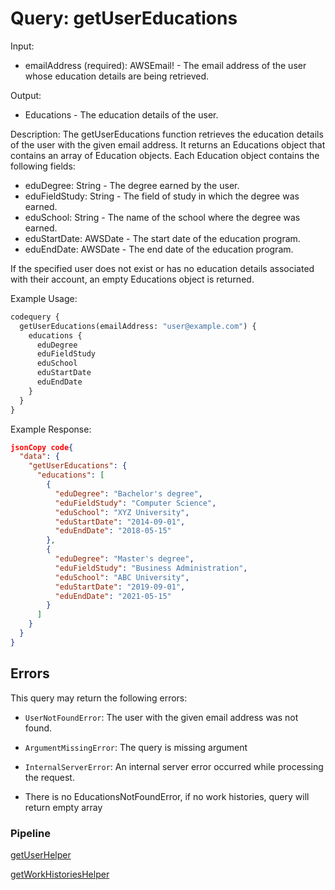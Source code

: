 # Query: getUserEducations

Input:

* emailAddress (required): AWSEmail! - The email address of the user whose education details are being retrieved.

Output:

* Educations - The education details of the user.

Description: The getUserEducations function retrieves the education details of the user with the given email address. It returns an Educations object that contains an array of Education objects. Each Education object contains the following fields:

* eduDegree: String - The degree earned by the user.
* eduFieldStudy: String - The field of study in which the degree was earned.
* eduSchool: String - The name of the school where the degree was earned.
* eduStartDate: AWSDate - The start date of the education program.
* eduEndDate: AWSDate - The end date of the education program.

If the specified user does not exist or has no education details associated with their account, an empty Educations object is returned.

Example Usage:

```graphql
codequery {
  getUserEducations(emailAddress: "user@example.com") {
    educations {
      eduDegree
      eduFieldStudy
      eduSchool
      eduStartDate
      eduEndDate
    }
  }
}
```

Example Response:

```json
jsonCopy code{
  "data": {
    "getUserEducations": {
      "educations": [
        {
          "eduDegree": "Bachelor's degree",
          "eduFieldStudy": "Computer Science",
          "eduSchool": "XYZ University",
          "eduStartDate": "2014-09-01",
          "eduEndDate": "2018-05-15"
        },
        {
          "eduDegree": "Master's degree",
          "eduFieldStudy": "Business Administration",
          "eduSchool": "ABC University",
          "eduStartDate": "2019-09-01",
          "eduEndDate": "2021-05-15"
        }
      ]
    }
  }
}
```

## Errors

This query may return the following errors:

* `UserNotFoundError`: The user with the given email address was not found.
* `ArgumentMissingError`: The query is missing argument
* `InternalServerError`: An internal server error occurred while processing the request.

* There is no EducationsNotFoundError, if no work histories, query will return empty array

### Pipeline

[getUserHelper](https://us-east-1.console.aws.amazon.com/appsync/home?region=us-east-1#/up5npfondvavvieupq7axw567m/v1/functions/e3vcju3pdzgbdozlqovta3v2ni/edit?referrer=/schema/Query/getWorkHistories/pipelineResolver)

[getWorkHistoriesHelper](https://us-east-1.console.aws.amazon.com/appsync/home?region=us-east-1#/up5npfondvavvieupq7axw567m/v1/functions/b4kfmtj7tffsrams37tzcrkwa4/edit?referrer=/schema/Query/getWorkHistories/pipelineResolver)
